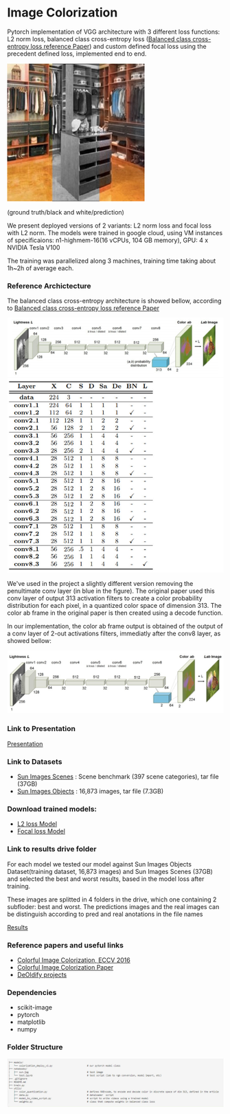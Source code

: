 


# Image Colorization


Pytorch implementation of VGG architecture with 3 different loss functions: L2 norm loss, balanced class cross-entropy loss 
([Balanced class cross-entropy loss reference Paper](https://arxiv.org/pdf/1603.08511.pdf)) and custom defined focal loss using the precedent defined loss, implemented end to end.

![exp](/assets/exp.jfif) 


(ground truth/black and white/prediction)

We present deployed versions of 2 variants: L2 norm loss and focal loss with L2 norm.
The models were trained in google cloud, using VM instances of specificaions: n1-highmem-16(16 vCPUs, 104 GB memory), GPU: 4 x NVIDIA Tesla V100

The training was parallelized along 3 machines, training time taking about 1h~2h of average each.


### Reference Archictecture

The balanced class cross-entropy architecture is showed bellow, according to [Balanced class cross-entropy loss reference Paper](https://arxiv.org/pdf/1603.08511.pdf)

![architecture](/assets/ach.jpeg)
![architecture2](/assets/arch.jpeg)

We've used in the project a slightly different version removing the penultimate conv layer (in blue in the figure). The original paper used this conv layer of output 313 activation filters 
to create a color probability distribution for each pixel, in a quantized color space of dimension 313. The color ab frame in the original paper is then created using a decode function.

In our implementation, the color ab frame output is obtained of the output of a conv layer of 2-out activations filters, immediatly after the conv8 layer, as showed bellow:

![architecture3](/assets/arch2.jpeg)


### Link to Presentation
 
[Presentation](https://docs.google.com/presentation/d/1bFiRyjH0R1xFo_R_IJFOd3BhUl6sZHinj6vV4ZywLqk/edit#slide=id.p)



### Link to Datasets

- [Sun Images Scenes](http://vision.princeton.edu/projects/2010/SUN/SUN397.tar.gz) : Scene benchmark (397 scene categories), tar file (37GB)
- [Sun Images Objects](http://groups.csail.mit.edu/vision/SUN/releases/SUN2012.tar.gz) : 16,873 images, tar file (7.3GB)


### Download trained models:


- [L2 loss Model](https://storage.googleapis.com/left-shift/model_l2.pt) 
- [Focal loss Model](https://storage.googleapis.com/left-shift/model_l2_focal.pt) 

### Link to results drive folder

For each model we tested our model against Sun Images Objects Dataset(training dataset, 16,873 images) and Sun Images Scenes (37GB) and selected the best and worst results,
based in the model loss after training.

These images are splitted in 4 folders in the drive, which one containing 2 subfloder: best and worst. The predictions images and the real images can be distinguish according to pred 
and real anotations in the file names

[Results](https://drive.google.com/drive/folders/1mPM673EesECNAtnXNATPIfve0hhQnuSz?usp=sharing) 



### Reference papers and useful links 

- [Colorful Image Colorization, ECCV 2016](http://richzhang.github.io/colorization/)
- [Colorful Image Colorization Paper](https://arxiv.org/pdf/1603.08511.pdf)
- [DeOldify projects](https://github.com/jantic/DeOldify)




### Dependencies

- scikit-image
- pytorch
- matplotlib 
- numpy 


### Folder Structure

![folder structure](/assets/structure.jpeg)


